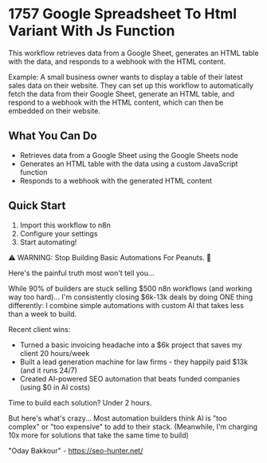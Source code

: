 # 1757 Google Spreadsheet To Html Variant With Js Function

This workflow retrieves data from a Google Sheet, generates an HTML table with the data, and responds to a webhook with the HTML content.

Example: A small business owner wants to display a table of their latest sales data on their website. They can set up this workflow to automatically fetch the data from their Google Sheet, generate an HTML table, and respond to a webhook with the HTML content, which can then be embedded on their website.

## What You Can Do
- Retrieves data from a Google Sheet using the Google Sheets node
- Generates an HTML table with the data using a custom JavaScript function
- Responds to a webhook with the generated HTML content

## Quick Start
1. Import this workflow to n8n
2. Configure your settings
3. Start automating!

⚠️ WARNING: Stop Building Basic Automations For Peanuts. 🚫

Here's the painful truth most won't tell you...

While 90% of builders are stuck selling $500 n8n workflows (and working way too hard)...
I'm consistently closing $6k-13k deals by doing ONE thing differently:
I combine simple automations with custom AI that takes less than a week to build.

Recent client wins:
* Turned a basic invoicing headache into a $6k project that saves my client 20 hours/week
* Built a lead generation machine for law firms - they happily paid $13k (and it runs 24/7)
* Created AI-powered SEO automation that beats funded companies (using $0 in AI costs)

Time to build each solution? Under 2 hours.

But here's what's crazy...
Most automation builders think AI is "too complex" or "too expensive" to add to their stack.
(Meanwhile, I'm charging 10x more for solutions that take the same time to build)

"Oday Bakkour" - https://seo-hunter.net/
